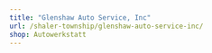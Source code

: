 ```yaml
---
title: "Glenshaw Auto Service, Inc"
url: /shaler-township/glenshaw-auto-service-inc/
shop: Autowerkstatt
---
```

